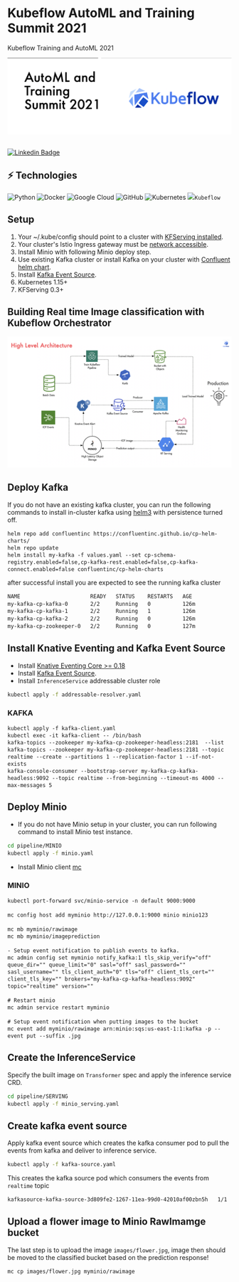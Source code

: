 # Kubeflow AutoML and Training Summit 2021

Kubeflow Training and AutoML 2021


![](logo.png)


##
[![Linkedin Badge](https://img.shields.io/badge/LinkedIn-0077B5?style=for-the-badge&logo=linkedin&logoColor=white)](https://www.linkedin.com/in/aniruddha-choudhury-5a34b511b/)

## ⚡ Technologies

![Python](https://img.shields.io/badge/-Python-black?style=flat-square&logo=Python)
![Docker](https://img.shields.io/badge/-Docker-black?style=flat-square&logo=docker)
![Google Cloud](https://img.shields.io/badge/Google%20Cloud-black?style=flat-square&logo=google-cloud)
![GitHub](https://img.shields.io/badge/-GitHub-181717?style=flat-square&logo=github)
![Kubernetes](https://img.shields.io/badge/kubernetes-326ce5.svg?&style=for-the-badge&logo=kubernetes&logoColor=white)
<code><img height="20" src="https://github.com/aniruddhachoudhury/Credit-Risk-Model/blob/master/avatar?raw=true">Kubeflow</code>

## Setup
1. Your ~/.kube/config should point to a cluster with [KFServing installed](https://github.com/kubeflow/kfserving/#install-kfserving).
2. Your cluster's Istio Ingress gateway must be [network accessible](https://istio.io/latest/docs/tasks/traffic-management/ingress/ingress-control/).
3. Install Minio with following Minio deploy step.
4. Use existing Kafka cluster or install Kafka on your cluster with [Confluent helm chart](https://www.confluent.io/blog/getting-started-apache-kafka-kubernetes/).
5. Install [Kafka Event Source](https://github.com/knative-sandbox/eventing-kafka/tree/main/pkg/source).
6. Kubernetes 1.15+
7. KFServing 0.3+

## Building Real time Image classification with Kubeflow Orchestrator 
![](img.png)

## Deploy Kafka
If you do not have an existing kafka cluster, you can run the following commands to install in-cluster kafka using [helm3](https://helm.sh)
with persistence turned off.

```
helm repo add confluentinc https://confluentinc.github.io/cp-helm-charts/
helm repo update
helm install my-kafka -f values.yaml --set cp-schema-registry.enabled=false,cp-kafka-rest.enabled=false,cp-kafka-connect.enabled=false confluentinc/cp-helm-charts
```

after successful install you are expected to see the running kafka cluster
```bash
NAME                      READY   STATUS    RESTARTS   AGE
my-kafka-cp-kafka-0       2/2     Running   0          126m
my-kafka-cp-kafka-1       2/2     Running   1          126m
my-kafka-cp-kafka-2       2/2     Running   0          126m
my-kafka-cp-zookeeper-0   2/2     Running   0          127m
```

## Install Knative Eventing and Kafka Event Source
- Install [Knative Eventing Core >= 0.18](https://knative.dev/docs/install/any-kubernetes-cluster/#installing-the-eventing-component)
- Install [Kafka Event Source](https://github.com/knative-sandbox/eventing-kafka/releases).
- Install `InferenceService` addressable cluster role
```bash
kubectl apply -f addressable-resolver.yaml
```

### KAFKA
```
kubectl apply -f kafka-client.yaml
kubectl exec -it kafka-client -- /bin/bash
kafka-topics --zookeeper my-kafka-cp-zookeeper-headless:2181  --list
kafka-topics --zookeeper my-kafka-cp-zookeeper-headless:2181 --topic realtime --create --partitions 1 --replication-factor 1 --if-not-exists
kafka-console-consumer --bootstrap-server my-kafka-cp-kafka-headless:9092 --topic realtime --from-beginning --timeout-ms 4000 --max-messages 5 

```

## Deploy Minio
- If you do not have Minio setup in your cluster, you can run following command to install Minio test instance.
```bash
cd pipeline/MINIO
kubectl apply -f minio.yaml
```

- Install Minio client [mc](https://docs.min.io/docs/minio-client-complete-guide)

### MINIO

```
kubectl port-forward svc/minio-service -n default 9000:9000

mc config host add myminio http://127.0.0.1:9000 minio minio123

mc mb myminio/rawimage
mc mb myminio/imageprediction

- Setup event notification to publish events to kafka.
mc admin config set myminio notify_kafka:1 tls_skip_verify="off"  queue_dir="" queue_limit="0" sasl="off" sasl_password="" sasl_username="" tls_client_auth="0" tls="off" client_tls_cert="" client_tls_key="" brokers="my-kafka-cp-kafka-headless:9092" topic="realtime" version=""

# Restart minio
mc admin service restart myminio

# Setup event notification when putting images to the bucket
mc event add myminio/rawimage arn:minio:sqs:us-east-1:1:kafka -p --event put --suffix .jpg
```

## Create the InferenceService
Specify the built image on `Transformer` spec and apply the inference service CRD.
```bash
cd pipeline/SERVING
kubectl apply -f minio_serving.yaml 
```

## Create kafka event source
Apply kafka event source which creates the kafka consumer pod to pull the events from kafka and deliver to inference service.
```bash
kubectl apply -f kafka-source.yaml
```
This creates the kafka source pod which consumers the events from `realtime` topic
```bash
kafkasource-kafka-source-3d809fe2-1267-11ea-99d0-42010af00zbn5h   1/1     Running   0          8h
```
## Upload a flower image to Minio RawImamge bucket
The last step is to upload the image `images/flower.jpg`, image then should be moved to the classified bucket based on the prediction response!
```bash
mc cp images/flower.jpg myminio/rawimage

